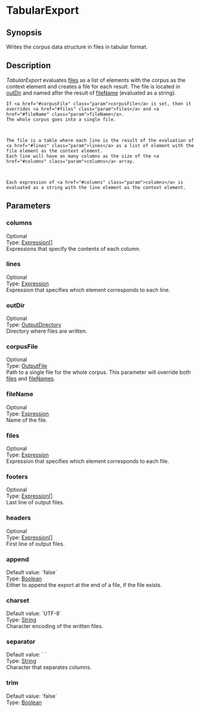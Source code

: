 <h1 class="module">TabularExport</h1>

## Synopsis

Writes the corpus data structure in files in tabular format.

## Description

*TabularExport* evaluates <a href="#files" class="param">files</a> as a list of elements with the corpus as the context element and creates a file for each result.
  	The file is located in <a href="#outDir" class="param">outDir</a> and named after the result of <a href="#fileName" class="param">fileName</a> (evaluated as a string).
  


	If <a href="#corpusFile" class="param">corpusFile</a> is set, then it overrides <a href="#files" class="param">files</a> and <a href="#fileName" class="param">fileName</a>.
	The whole corpus goes into a single file.
  


  	The file is a table where each line is the result of the evaluation of <a href="#lines" class="param">lines</a> as a list of element with the file element as the context element.
  	Each line will have as many columns as the size of the <a href="#columns" class="param">columns</a> array.
  


  	Each expression of <a href="#columns" class="param">columns</a> is evaluated as a string with the line element as the context element.
  

## Parameters

<a name="columns">

### columns

<div class="param-level param-level-optional">Optional
</div>
<div class="param-type">Type: <a href="../converter/fr.inra.maiage.bibliome.alvisnlp.core.corpus.expressions.Expression[]" class="converter">Expression[]</a>
</div>
Expressions that specify the contents of each column.

<a name="lines">

### lines

<div class="param-level param-level-optional">Optional
</div>
<div class="param-type">Type: <a href="../converter/fr.inra.maiage.bibliome.alvisnlp.core.corpus.expressions.Expression" class="converter">Expression</a>
</div>
Expression that specifies which element corresponds to each line.

<a name="outDir">

### outDir

<div class="param-level param-level-optional">Optional
</div>
<div class="param-type">Type: <a href="../converter/fr.inra.maiage.bibliome.util.files.OutputDirectory" class="converter">OutputDirectory</a>
</div>
Directory where files are written.

<a name="corpusFile">

### corpusFile

<div class="param-level param-level-optional">Optional
</div>
<div class="param-type">Type: <a href="../converter/fr.inra.maiage.bibliome.util.files.OutputFile" class="converter">OutputFile</a>
</div>
Path to a single file for the whole corpus. This parameter will override both <a href="#files" class="param">files</a> and <a href="#fileNames" class="param">fileNames</a>.

<a name="fileName">

### fileName

<div class="param-level param-level-optional">Optional
</div>
<div class="param-type">Type: <a href="../converter/fr.inra.maiage.bibliome.alvisnlp.core.corpus.expressions.Expression" class="converter">Expression</a>
</div>
Name of the file.

<a name="files">

### files

<div class="param-level param-level-optional">Optional
</div>
<div class="param-type">Type: <a href="../converter/fr.inra.maiage.bibliome.alvisnlp.core.corpus.expressions.Expression" class="converter">Expression</a>
</div>
Expression that specifies which element corresponds to each file.

<a name="footers">

### footers

<div class="param-level param-level-optional">Optional
</div>
<div class="param-type">Type: <a href="../converter/fr.inra.maiage.bibliome.alvisnlp.core.corpus.expressions.Expression[]" class="converter">Expression[]</a>
</div>
Last line of output files.

<a name="headers">

### headers

<div class="param-level param-level-optional">Optional
</div>
<div class="param-type">Type: <a href="../converter/fr.inra.maiage.bibliome.alvisnlp.core.corpus.expressions.Expression[]" class="converter">Expression[]</a>
</div>
First line of output files.

<a name="append">

### append

<div class="param-level param-level-default-value">Default value: `false`
</div>
<div class="param-type">Type: <a href="../converter/java.lang.Boolean" class="converter">Boolean</a>
</div>
Either to append the export at the end of a file, if the file exists.

<a name="charset">

### charset

<div class="param-level param-level-default-value">Default value: `UTF-8`
</div>
<div class="param-type">Type: <a href="../converter/java.lang.String" class="converter">String</a>
</div>
Character encoding of the written files.

<a name="separator">

### separator

<div class="param-level param-level-default-value">Default value: `	`
</div>
<div class="param-type">Type: <a href="../converter/java.lang.String" class="converter">String</a>
</div>
Character that separates columns.

<a name="trim">

### trim

<div class="param-level param-level-default-value">Default value: `false`
</div>
<div class="param-type">Type: <a href="../converter/java.lang.Boolean" class="converter">Boolean</a>
</div>


